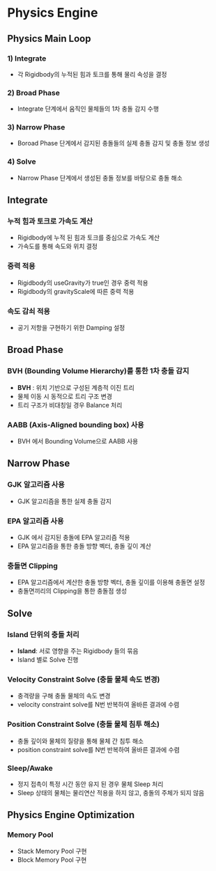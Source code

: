 # Physics Engine
## Physics Main Loop
### 1) Integrate
- 각 Rigidbody의 누적된 힘과 토크를 통해 물리 속성을 결정
### 2) Broad Phase
- Integrate 단계에서 움직인 물체들의 1차 충돌 감지 수행
### 3) Narrow Phase
- Boroad Phase 단계에서 감지된 충돌들의 실제 충돌 감지 및 충돌 정보 생성
### 4) Solve
- Narrow Phase 단계에서 생성된 충돌 정보를 바탕으로 충돌 해소

## Integrate
### 누적 힘과 토크로 가속도 계산
- Rigidbody에 누적 된 힘과 토크를 중심으로 가속도 계산
- 가속도를 통해 속도와 위치 결정
### 중력 적용
- Rigidbody의 useGravity가 true인 경우 중력 적용
- Rigidbody의 gravityScale에 따른 중력 적용
### 속도 감쇠 적용
- 공기 저항을 구현하기 위한 Damping 설정
## Broad Phase
### BVH (Bounding Volume Hierarchy)를 통한 1차 충돌 감지
- **BVH** : 위치 기반으로 구성된 계층적 이진 트리
- 물체 이동 시 동적으로 트리 구조 변경
- 트리 구조가 비대칭일 경우 Balance 처리
### AABB (Axis-Aligned bounding box) 사용
- BVH 에서 Bounding Volume으로 AABB 사용 
## Narrow Phase
### GJK 알고리즘 사용
- GJK 알고리즘을 통한 실제 충돌 감지
### EPA 알고리즘 사용
- GJK 에서 감지된 충돌에 EPA 알고리즘 적용 
- EPA 알고리즘을 통한 충돌 방향 벡터, 충돌 깊이 계산
### 충돌면 Clipping 
- EPA 알고리즘에서 계산한 충돌 방향 벡터, 충돌 깊이를 이용해 충돌면 설정
- 충돌면끼리의 Clipping을 통한 충돌점 생성
## Solve
### Island 단위의 충돌 처리
- **Island**: 서로 영향을 주는 Rigidbody 들의 묶음
- Island 별로 Solve 진행
### Velocity Constraint Solve (충돌 물체 속도 변경)
- 충격량을 구해 충돌 물체의 속도 변경
- velocity constraint solve를 N번 반복하여 올바른 결과에 수렴 
### Position Constraint Solve (충돌 물체 침투 해소)
- 충돌 깊이와 물체의 질량을 통해 물체 간 침투 해소
- position constraint solve를 N번 반복하여 올바른 결과에 수렴
### Sleep/Awake
- 정지 접촉이 특정 시간 동안 유지 된 경우 물체 Sleep 처리
- Sleep 상태의 물체는 물리연산 적용을 하지 않고, 충돌의 주체가 되지 않음

## Physics Engine Optimization
### Memory Pool
- Stack Memory Pool 구현
- Block Memory Pool 구현